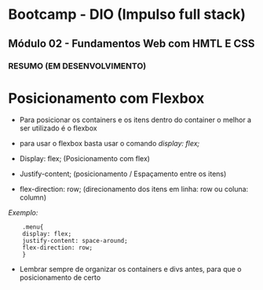 # Bootcamp - DIO (Impulso full stack)

## Módulo 02 - Fundamentos Web com HMTL E CSS

### RESUMO (EM DESENVOLVIMENTO)


# Posicionamento com Flexbox

- Para posicionar os containers e os itens dentro do container o melhor a ser utilizado é o flexbox

- para usar o flexbox basta usar o comando _display: flex;_
- Display: flex; (Posicionamento com flex)
- Justify-content; (posicionamento / Espaçamento entre os itens)
- flex-direction: row; (direcionamento dos itens em linha: row ou coluna: column)



_Exemplo:_

```
    .menu{
    display: flex;
    justify-content: space-around;
    flex-direction: row;
    }
```

* Lembrar sempre de organizar os containers e divs antes, para que o posicionamento de certo